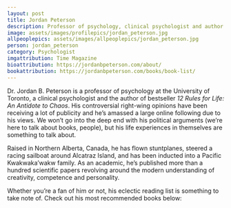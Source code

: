 ```yaml
---
layout: post
title: Jordan Peterson
description: Professor of psychology, clinical psychologist and author of bestseller 12 Rules for Life
image: assets/images/profilepics/jordan_peterson.jpg
allpeoplepics: assets/images/allpeoplepics/jordan_peterson.jpg
person: jordan_peterson
category: Psychologist
imgattribution: Time Magazine
bioattribution: https://jordanbpeterson.com/about/
bookattribution: https://jordanbpeterson.com/books/book-list/
---
```


Dr. Jordan B. Peterson is a professor of psychology at the University of Toronto, a clinical psychologist and the author of bestseller <i>12 Rules for Life: An Antidote to Chaos</i>. His controversial right-wing opinions have been receiving a lot of publicity and he’s amassed a large online following due to his views. We won’t go into the deep end with his political arguments (we’re here to talk about books, people), but his life experiences in themselves are something to talk about.

Raised in Northern Alberta, Canada, he has flown stuntplanes, steered a racing sailboat around Alcatraz Island, and has been inducted into a Pacific Kwakwaka’wakw family. As an academic, he’s published more than a hundred scientific papers revolving around the modern understanding of creativity, competence and personality.

Whether you’re a fan of him or not, his eclectic reading list is something to take note of. Check out his most recommended books below:
